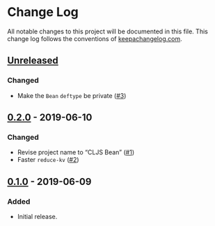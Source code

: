 # Change Log
All notable changes to this project will be documented in this file. This change log follows the conventions of [keepachangelog.com](http://keepachangelog.com/).

## [Unreleased]
### Changed
- Make the `Bean` `deftype` be private ([#3](https://github.com/mfikes/cljs-bean/pull/3))

## [0.2.0] - 2019-06-10
### Changed
- Revise project name to “CLJS Bean” ([#1](https://github.com/mfikes/cljs-bean/issues/1))
- Faster `reduce-kv` ([#2](https://github.com/mfikes/cljs-bean/pull/2))

## [0.1.0] - 2019-06-09
### Added
- Initial release.

[Unreleased]: https://github.com/mfikes/cljs-bean/compare/0.2.0...HEAD
[0.2.0]: https://github.com/mfikes/cljs-bean/compare/0.1.0...0.2.0
[0.1.0]: https://github.com/mfikes/cljs-bean/compare/e2f9e4e3e960d9f4014609e1885765eb1c199050...0.1.0
